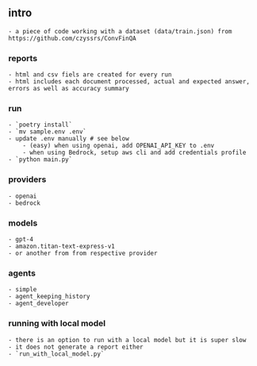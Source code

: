 ## intro

	- a piece of code working with a dataset (data/train.json) from https://github.com/czyssrs/ConvFinQA
	
### reports

	- html and csv fiels are created for every run
	- html includes each document processed, actual and expected answer, errors as well as accuracy summary

### run
	- `poetry install`
	- `mv sample.env .env`
	- update .env manually # see below
		- (easy) when using openai, add OPENAI_API_KEY to .env
		- when using Bedrock, setup aws cli and add credentials profile
	- `python main.py`

### providers
	- openai
	- bedrock
	
### models
	- gpt-4
	- amazon.titan-text-express-v1
	- or another from from respective provider

### agents

	- simple
	- agent_keeping_history
	- agent_developer

### running with local model

	- there is an option to run with a local model but it is super slow
	- it does not generate a report either
	- `run_with_local_model.py`
